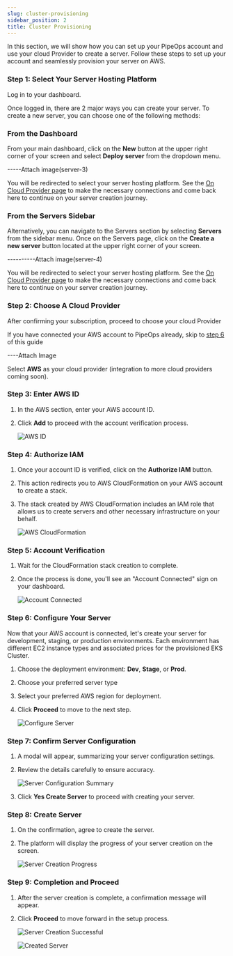```yaml
---
slug: cluster-provisioning
sidebar_position: 2
title: Cluster Provisioning
---
```


In this section, we will show how you can set up your PipeOps account and use your cloud Provider to create a server. Follow these steps to set up your account and seamlessly provision your server on AWS.

### Step 1: Select Your Server Hosting Platform

Log in to your dashboard.

Once logged in, there are 2 major ways you can create your server. To create a new server, you can choose one of the following methods:

### From the Dashboard

From your main dashboard, click on the **New** button at the upper right corner of your screen and select **Deploy server** from the dropdown menu.

-----Attach image(server-3)

You will be redirected to select your server hosting platform. See the [On Cloud Provider page](/docs/user-guides/deployment-path/on-cloud-provider.md) to make the necessary connections and come back here to continue on your server creation journey.

### From the Servers Sidebar

Alternatively, you can navigate to the Servers section by selecting **Servers** from the sidebar menu.
Once on the Servers page, click on the **Create a new server** button located at the upper right corner of your screen.

----------Attach image(server-4)

You will be redirected to select your server hosting platform. See the [On Cloud Provider page](/docs/user-guides/deployment-path/on-cloud-provider.md) to make the necessary connections and come back here to continue on your server creation journey.

### Step 2: Choose A Cloud Provider

After confirming your subscription, proceed to choose your cloud Provider

If you have connected your AWS account to PipeOps already, skip to [step 6](/docs/user-guides/servers/cluster-provisioning#step-6-configure-your-server) of this guide

   ----Attach Image

Select **AWS** as your cloud provider (integration to more cloud providers coming soon).

### Step 3: Enter AWS ID

1. In the AWS section, enter your AWS account ID.
2. Click **Add** to proceed with the account verification process.

   ![AWS ID](https://pub-30c11acc143348fcae20835653c5514d.r2.dev//20/29/connect_AWSID_3ad56c1473.png)

### Step 4: Authorize IAM

1. Once your account ID is verified, click on the **Authorize IAM** button.
2. This action redirects you to AWS CloudFormation on your AWS account to create a stack.
3. The stack created by AWS CloudFormation includes an IAM role that allows us to create servers and other necessary infrastructure on your behalf.

   ![AWS CloudFormation](https://pub-30c11acc143348fcae20835653c5514d.r2.dev//20/29/stack_Created_78b52004e0.png)

### Step 5: Account Verification

1. Wait for the CloudFormation stack creation to complete.
2. Once the process is done, you'll see an "Account Connected" sign on your dashboard.

   ![Account Connected](https://pub-30c11acc143348fcae20835653c5514d.r2.dev//20/29/aws_Connected_c23029cc2c.png)

### Step 6: Configure Your Server

Now that your AWS account is connected, let's create your server for development, staging, or production environments. Each environment has different EC2 instance types and associated prices for the provisioned EKS Cluster.

1. Choose the deployment environment: **Dev**, **Stage**, or **Prod**.
2. Choose your preferred server type
3. Select your preferred AWS region for deployment.
4. Click **Proceed** to move to the next step.

   ![Configure Server](https://pub-30c11acc143348fcae20835653c5514d.r2.dev//20/26/create_Server_4395dd99a4.png)

### Step 7: Confirm Server Configuration

1. A modal will appear, summarizing your server configuration settings.
2. Review the details carefully to ensure accuracy.

   ![Server Configuration Summary](https://pub-30c11acc143348fcae20835653c5514d.r2.dev//20/26/confirm_Create_Server_0b25266fac.png)

3. Click **Yes Create Server** to proceed with creating your server.

### Step 8: Create Server

1. On the confirmation, agree to create the server.
2. The platform will display the progress of your server creation on the screen.

   ![Server Creation Progress](https://pub-30c11acc143348fcae20835653c5514d.r2.dev//20/26/creation_In_Progress_3fab10c0e8.png)

### Step 9: Completion and Proceed

1. After the server creation is complete, a confirmation message will appear.
2. Click **Proceed** to move forward in the setup process.

    ![Server Creation Successful](https://pub-30c11acc143348fcae20835653c5514d.r2.dev//20/26/server_Created_dd33edd741.png)

    ![Created Server](https://pub-30c11acc143348fcae20835653c5514d.r2.dev//20/26/server_Overview_e7518cfacb.png)